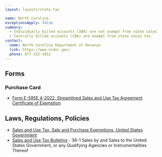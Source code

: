 ```yaml
---
layout: layouts/state-tax

name: North Carolina
exceptionsApply: false
summary:
  - Individually billed accounts (IBA) are not exempt from state sales tax.
  - Centrally billed accounts (CBA) are exempt from state sales tax.
contact:
  name: North Carolina Department of Revenue
  link: https://www.ncdor.gov/
  phone: 877-252-3052
---
```


## Forms

### Purchase Card

* [Form E-595E 4-2022, Streamlined Sales and Use Tax Agreement Certificate of Exemption](https://www.ncdor.gov/taxes-forms/sales-and-use-tax/sales-and-use-tax-forms-and-certificates/exemption-certificates/form-e-595e-streamlined-sales-and-use-tax-certificate-exemption)

## Laws, Regulations, Policies

* [Sales and Use Tax, Sale and Purchase Exemptions, United States Government](https://www.ncdor.gov/taxes-forms/sales-and-use-tax/sale-and-purchase-exemptions/united-states-government#:~:text=Sales%20by%20and%20sales%20directly,to%20sales%20or%20use%20tax.)
* [Sales and Use Tax Bulletins](https://www.ncdor.gov/media/13881/open) - 36-1 Sales by and Sales to the United States Government, or any Qualifying Agencies or Instrumentalities Thereof
